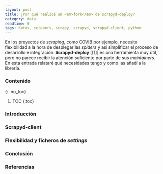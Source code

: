 ```yaml
---
layout: post
title: ¿Por qué realicé un <em>fork</em> de scrapyd-deploy?
category: data
readtime: 0
tags: datos, scrapers, scrapy, scrapyd, scrapyd-client, python
---
```


En los proyectos de *scraping*, como COVIB por ejemplo, necesito flexibilidad a la hora de desplegar las *spiders* y así simplificar el proceso de desarrollo e integración. **Scrapyd-deploy** [[1]] es una herramienta muy útil, pero no parece recibir la atención suficiente por parte de sus *maintainers*. En esta entrada relataré qué necesidades tengo y como las añadí a la librería.

<!-- excerpt-end -->


### Contenido
{: .no_toc}

1. TOC
{:toc}


### Introducción


### Scrapyd-client


### Flexibilidad y ficheros de *settings*


### Conclusión


### Referencias

